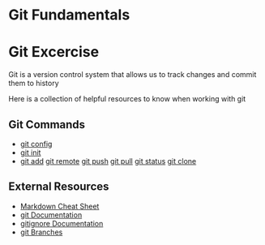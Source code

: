 # Git Fundamentals
# Git Excercise

Git is a version control system that allows us to track changes and commit them to history

Here is a collection of helpful resources to know when working with git

## Git Commands
- [git config](./Commands.Config.md)
- [git init](./Commands/Init.md)
- [git add](./Commands/Add.md)
[git remote](./Commands/Remote.md)
[git push](./Commands/Push.md)
[git pull](./Commands/Pull.md)
[git status](./Commands/Status.md)
[git clone](./Commands/Clone.md)

## External Resources
- [Markdown Cheat Sheet](https://www.markdownguide.org/cheat-sheet/)
- [git Documentation](https://git-scm.com/docs)
- [gitignore Documentation](https://git-scm.com/docs/gitignore)
- [git Branches](https://git-scm.com/book/en/v2/Git-Branching-Branches-in-a-Nutshell)